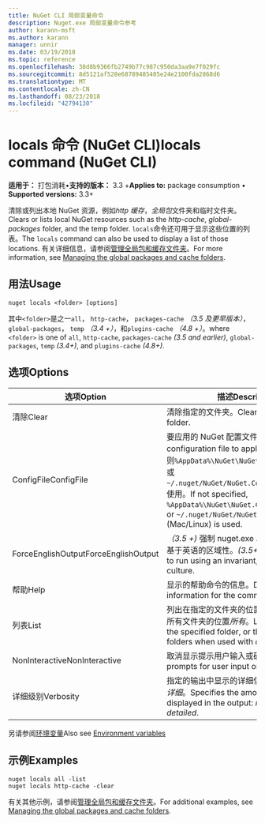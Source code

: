 ```yaml
---
title: NuGet CLI 局部变量命令
description: Nuget.exe 局部变量命令参考
author: karann-msft
ms.author: karann
manager: unnir
ms.date: 03/19/2018
ms.topic: reference
ms.openlocfilehash: 38d8b9366fb2749b77c987c950da3aa9e7f029fc
ms.sourcegitcommit: 8d5121af528e68789485405e24e2100fda2868d6
ms.translationtype: MT
ms.contentlocale: zh-CN
ms.lasthandoff: 08/23/2018
ms.locfileid: "42794130"
---
```

# <a name="locals-command-nuget-cli"></a><span data-ttu-id="80568-103">locals 命令 (NuGet CLI)</span><span class="sxs-lookup"><span data-stu-id="80568-103">locals command (NuGet CLI)</span></span>

<span data-ttu-id="80568-104">**适用于：** 打包消耗&bullet;**支持的版本：** 3.3 +</span><span class="sxs-lookup"><span data-stu-id="80568-104">**Applies to:** package consumption &bullet; **Supported versions:** 3.3+</span></span>

<span data-ttu-id="80568-105">清除或列出本地 NuGet 资源，例如*http 缓存*，*全局包*文件夹和临时文件夹。</span><span class="sxs-lookup"><span data-stu-id="80568-105">Clears or lists local NuGet resources such as the *http-cache*, *global-packages* folder, and the temp folder.</span></span> <span data-ttu-id="80568-106">`locals`命令还可用于显示这些位置的列表。</span><span class="sxs-lookup"><span data-stu-id="80568-106">The `locals` command can also be used to display a list of those locations.</span></span> <span data-ttu-id="80568-107">有关详细信息，请参阅[管理全局包和缓存文件夹](../consume-packages/managing-the-global-packages-and-cache-folders.md)。</span><span class="sxs-lookup"><span data-stu-id="80568-107">For more information, see [Managing the global packages and cache folders](../consume-packages/managing-the-global-packages-and-cache-folders.md).</span></span>

## <a name="usage"></a><span data-ttu-id="80568-108">用法</span><span class="sxs-lookup"><span data-stu-id="80568-108">Usage</span></span>

```cli
nuget locals <folder> [options]
```

<span data-ttu-id="80568-109">其中`<folder>`是之一`all`， `http-cache`， `packages-cache` *（3.5 及更早版本）*， `global-packages`， `temp` *（3.4 +）*，和`plugins-cache` *（4.8 +）*。</span><span class="sxs-lookup"><span data-stu-id="80568-109">where `<folder>` is one of `all`, `http-cache`, `packages-cache` *(3.5 and earlier)*, `global-packages`, `temp` *(3.4+)*, and `plugins-cache` *(4.8+)*.</span></span>

## <a name="options"></a><span data-ttu-id="80568-110">选项</span><span class="sxs-lookup"><span data-stu-id="80568-110">Options</span></span>

| <span data-ttu-id="80568-111">选项</span><span class="sxs-lookup"><span data-stu-id="80568-111">Option</span></span> | <span data-ttu-id="80568-112">描述</span><span class="sxs-lookup"><span data-stu-id="80568-112">Description</span></span> |
| --- | --- |
| <span data-ttu-id="80568-113">清除</span><span class="sxs-lookup"><span data-stu-id="80568-113">Clear</span></span> | <span data-ttu-id="80568-114">清除指定的文件夹。</span><span class="sxs-lookup"><span data-stu-id="80568-114">Clears the specified folder.</span></span> |
| <span data-ttu-id="80568-115">ConfigFile</span><span class="sxs-lookup"><span data-stu-id="80568-115">ConfigFile</span></span> | <span data-ttu-id="80568-116">要应用的 NuGet 配置文件。</span><span class="sxs-lookup"><span data-stu-id="80568-116">The NuGet configuration file to apply.</span></span> <span data-ttu-id="80568-117">如果未指定，否则`%AppData%\NuGet\NuGet.Config`(Windows) 或`~/.nuget/NuGet/NuGet.Config`(Mac/Linux) 使用。</span><span class="sxs-lookup"><span data-stu-id="80568-117">If not specified, `%AppData%\NuGet\NuGet.Config` (Windows) or `~/.nuget/NuGet/NuGet.Config` (Mac/Linux) is used.</span></span>|
| <span data-ttu-id="80568-118">ForceEnglishOutput</span><span class="sxs-lookup"><span data-stu-id="80568-118">ForceEnglishOutput</span></span> | <span data-ttu-id="80568-119">*（3.5 +)* 强制 nuget.exe 以运行使用固定的、 基于英语的区域性。</span><span class="sxs-lookup"><span data-stu-id="80568-119">*(3.5+)* Forces nuget.exe to run using an invariant, English-based culture.</span></span> |
| <span data-ttu-id="80568-120">帮助</span><span class="sxs-lookup"><span data-stu-id="80568-120">Help</span></span> | <span data-ttu-id="80568-121">显示的帮助命令的信息。</span><span class="sxs-lookup"><span data-stu-id="80568-121">Displays help information for the command.</span></span> |
| <span data-ttu-id="80568-122">列表</span><span class="sxs-lookup"><span data-stu-id="80568-122">List</span></span> | <span data-ttu-id="80568-123">列出在指定的文件夹的位置或与一起使用时的所有文件夹的位置*所有*。</span><span class="sxs-lookup"><span data-stu-id="80568-123">Lists the location of the specified folder, or the locations of all folders when used with *all*.</span></span> |
| <span data-ttu-id="80568-124">NonInteractive</span><span class="sxs-lookup"><span data-stu-id="80568-124">NonInteractive</span></span> | <span data-ttu-id="80568-125">取消显示提示用户输入或确认。</span><span class="sxs-lookup"><span data-stu-id="80568-125">Suppresses prompts for user input or confirmations.</span></span> |
| <span data-ttu-id="80568-126">详细级别</span><span class="sxs-lookup"><span data-stu-id="80568-126">Verbosity</span></span> | <span data-ttu-id="80568-127">指定的输出中显示的详细信息：*正常*，*静默*，*详细*。</span><span class="sxs-lookup"><span data-stu-id="80568-127">Specifies the amount of detail displayed in the output: *normal*, *quiet*, *detailed*.</span></span> |

<span data-ttu-id="80568-128">另请参阅[环境变量](cli-ref-environment-variables.md)</span><span class="sxs-lookup"><span data-stu-id="80568-128">Also see [Environment variables](cli-ref-environment-variables.md)</span></span>

## <a name="examples"></a><span data-ttu-id="80568-129">示例</span><span class="sxs-lookup"><span data-stu-id="80568-129">Examples</span></span>

```cli
nuget locals all -list
nuget locals http-cache -clear
```

<span data-ttu-id="80568-130">有关其他示例，请参阅[管理全局包和缓存文件夹](../consume-packages/managing-the-global-packages-and-cache-folders.md)。</span><span class="sxs-lookup"><span data-stu-id="80568-130">For additional examples, see [Managing the global packages and cache folders](../consume-packages/managing-the-global-packages-and-cache-folders.md).</span></span>
